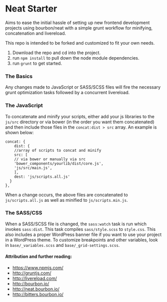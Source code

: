 # Neat Starter
Aims to ease the initial hassle of setting up new frontend development projects using bourbon/neat with a simple grunt workflow for minifying, concatenation and livereload.


This repo is intended to be forked and customized to fit your own needs.

 1. Download the repo and cd into the project.
 2. run `npm install` to pull down the node module dependencies.
 3. run `grunt` to get started.
 
### The Basics
 
Any changes made to JavaScript or SASS/SCSS files will fire the necessary grunt optimization tasks followed by a concurrent livereload.

### The JavaScript

To concatenate and minify your scripts, either add your js libraries to the `js/src` directory or via bower (in the order you want them concatenated) and then include those files in the `concat:dist > src` array. An example is shown below:

    concat: {
    	dist: {
    	//array of scripts to concat and minify
    	src: [
    	// via bower or manually via src
    	'bower_components/yourlib/dist/core.js',
    	'js/src/main.js',
    	],
    	dest: 'js/scripts.all.js'
      }
    },

When a change occurs, the above files are concatenated to `js/scripts.all.js` as well as minified to `js/scripts.min.js`.

### The SASS/CSS


When a SASS/SCSS file is changed, the `sass:watch` task is run which invokes `sass:dist`. This task compiles `sass/style.scss` to `style.css`. This also includes a proper WordPress banner file if you want to use your project in a WordPress theme. To customize breakpoints and other variables, look in `base/_variables.scss` and `base/_grid-settings.scss`.



#### Attribution and further reading:

* https://www.npmjs.com/
* http://gruntjs.com/
* http://livereload.com/
* http://bourbon.io/
* http://neat.bourbon.io/
* http://bitters.bourbon.io/
